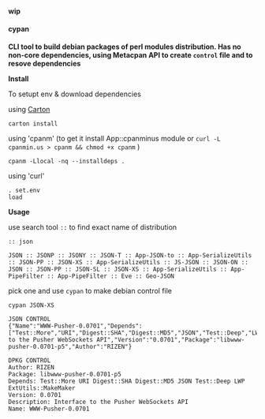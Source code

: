 #### wip

#### cypan 
**CLI tool to build debian packages of perl modules distribution. Has no non-core dependencies, using Metacpan API to create `control` file and to resove dependencies**



**Install**

To setupt env & download dependencies

using [Carton](https://metacpan.org/pod/Carton)

```
carton install
```

using 'cpanm' (to get it install App::cpanminus module or `curl -L cpanmin.us > cpanm && chmod +x cpanm` )

```
cpanm -Llocal -nq --installdeps .
```

using 'curl'
```
. set.env
load
```

**Usage**

use search tool `::` to find exact name of distribution

```
:: json

JSON :: JSONP :: JSONY :: JSON-T :: App-JSON-to :: App-SerializeUtils :: JSON-PP :: JSON-XS :: App-SerializeUtils :: JS-JSON :: JSON-ON :: JSON :: JSON-PP :: JSON-SL :: JSON-XS :: App-SerializeUtils :: App-PipeFilter :: App-PipeFilter :: Eve :: Geo-JSON
```

pick one and use ```cypan``` to make debian control file

```
cypan JSON-XS
 
JSON CONTROL
{"Name":"WWW-Pusher-0.0701","Depends":["Test::More","URI","Digest::SHA","Digest::MD5","JSON","Test::Deep","LWP","ExtUtils::MakeMaker"],"Description":"Interface to the Pusher WebSockets API","Version":"0.0701","Package":"libwww-pusher-0.0701-p5","Author":"RIZEN"}

DPKG CONTROL
Author: RIZEN
Package: libwww-pusher-0.0701-p5
Depends: Test::More URI Digest::SHA Digest::MD5 JSON Test::Deep LWP ExtUtils::MakeMaker
Version: 0.0701
Description: Interface to the Pusher WebSockets API
Name: WWW-Pusher-0.0701
```
